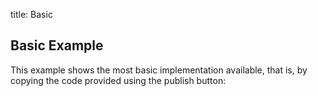 title: Basic


Basic Example
------------

This example shows the most basic implementation available, that is,
by copying the code provided using the publish button:


<div class="container">

<script type="text/javascript">
(function(s,u,r,v,e,y){e=window;y=document;y.write('<div id="'+u+'"/>');e[s]={surveyId:r,containerId:u};
v=y.createElement('script');v.async=1;v.src='//overresponse.com/scripts/respondant/respondant.js';
y.getElementsByTagName('head')[0].appendChild(v);})('ORSettings', 'ORClientContainer', '51870fd5f6664b9314000011');
</script>

</div>
